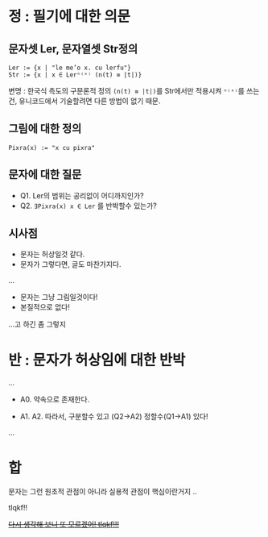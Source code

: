# 정 : 필기에 대한 의문

## 문자셋 Ler, 문자열셋 Str정의
```text/plain korean style lojban mathmatics
Ler := {x | "le me’o x. cu lerfu"}
Str := {x | x ∈ Lerⁿ⁽ˣ⁾ (n(t) ≡ |t|)}
```
변명 : 한국식 측도의 구문론적 정의 `(n(t) ≡ |t|)`를 Str에서만 적용시켜 `ⁿ⁽ˣ⁾`를 쓰는건, 유니코드에서 기술할려면 다른 방법이 없기 때문.

## 그림에 대한 정의
`Pixra(x) := "x cu pixra"`

## 문자에 대한 질문
- Q1. Ler의 범위는 공리없이 어디까지인가?
- Q2. `∃Pixra(x) x ∈ Ler` 를 반박할수 있는가?

## 시사점
 - 문자는 허상일것 같다.
 - 문자가 그렇다면, 글도 마찬가지다.

...

 - 문자는 그냥 그림일것이다!
 - 본질적으로 없다!



...고 하긴 좀 그렇지

# 반 : 문자가 허상임에 대한 반박

...

 - A0. 약속으로 존재한다.

 - A1. A2. 따라서, 구분할수 있고 (Q2->A2) 정할수(Q1->A1) 있다!

...

# 합

문자는 그런 원초적 관점이 아니라 실용적 관점이 핵심이란거지
..


tlqkf!!

[~~다시 생각해 보니 또 모르겠어! tlqkf!!!~~](./🔪.md)